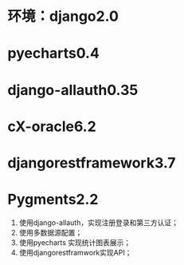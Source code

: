 # 环境：django2.0  
#       pyecharts0.4
#       django-allauth0.35
#       cX-oracle6.2
#       djangorestframework3.7
#       Pygments2.2

1. 使用django-allauth，实现注册登录和第三方认证；
2. 使用多数据源配置；
3. 使用pyecharts 实现统计图表展示；
4. 使用djangorestframwork实现API；
